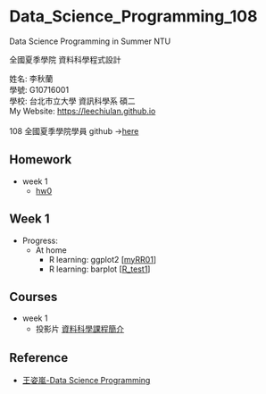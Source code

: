 # Data_Science_Programming_108
Data Science Programming in Summer NTU

全國夏季學院 資料科學程式設計

姓名: 李秋蘭  
學號: G10716001   
學校: 台北市立大學 資訊科學系 碩二
<br>
My Website: <a href="https://leechiulan.github.io" target="_blank">https://leechiulan.github.io</a><br>
<br>
108 全國夏季學院學員 github ->[here](http://peculab.org/2019/07/03/108-全國夏季學院學員-github/)
## Homework
- week 1
  - [hw0](https://leechiulan.github.io/Data_Science_Programming_108/week1/up_RmarkTest.html)
  
## Week 1
- Progress:
    - At home
        - R learning: ggplot2 [[myRR01](https://leechiulan.github.io/Data_Science_Programming_108/week1/myRR01.html)] 
        - R learning: barplot [[R_test1](https://leechiulan.github.io/Data_Science_Programming_108/week1/R_test1.html)]
    
## Courses
- week 1
  - 投影片 [資料科學課程簡介](https://docs.google.com/presentation/d/e/2PACX-1vRNotYqGl42khFyyjuiRYQ9cOOwNsBgGXgW-IBoIJDdiG6T2Adw2X-SO4dDGPhKqd7JlEb3ku9Hmn_7/pub?start=false&loop=false&delayms=3000)
  
## Reference
- [王姿嵐-Data Science Programming](https://github.com/lanw868/Data-Science-Programming)

